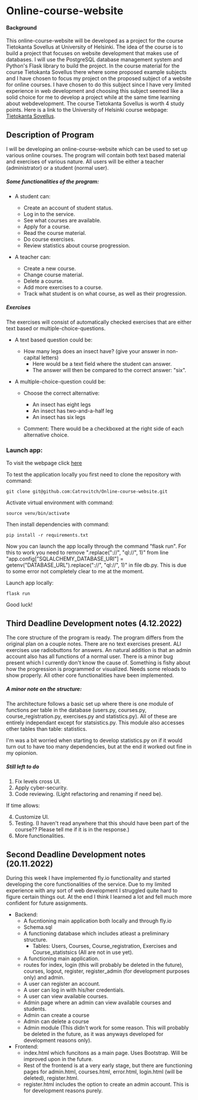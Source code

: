 # Online-course-website

#### Background

This online-course-website will be developed as a project for the course Tietokanta Sovellus at University of Helsinki. The idea of the course is to build a project that focuses on website development that makes use of databases. I will use the PostgreSQL database management system and Python's Flask library to build the project. In the course material for the course Tietokanta Sovellus there where some proposed example subjects and I have chosen to focus my project on the proposed subject of a website for online courses. I have chosen to do this subject since I have very limited experience in web development and choosing this subject seemed like a solid choice for me to develop a project while at the same time learning about webdevelopment. The course Tietokanta Sovellus is worth 4 study points. Here is a link to the University of Helsinki course webpage: [Tietokanta Sovellus](https://hy-tsoha.github.io/materiaali/).

## Description of Program

I will be developing an online-course-website which can be used to set up various online courses. The program will contain both text based material and exercises of various nature. All users will be either a teacher (administrator) or a student (normal user). 

##### Some functionalities of the program:

- A student can: 
  - Create an account of student status.
  - Log in to the service.
  - See what courses are available.
  - Apply for a course.
  - Read the course material.
  - Do course exercises.
  - Review statistics about course progression.

- A teacher can:
  - Create a new course.
  - Change course material.
  - Delete a course.
  - Add more exercises to a course.
  - Track what student is on what course, as well as their progression.
 
##### Exercises

The exercises will consist of automatically checked exercises that are either text based or multiple-choice-questions. 
  
  - A text based question could be:
    - How many legs does an insect have? (give your answer in non-capital letters)
      - Here would be a text field where the student can answer.
      - The answer will then be compared to the correct answer: "six".
      
  - A multiple-choice-question could be:
    - Choose the correct alternative:
      - An insect has eight legs
      - An insect has two-and-a-half leg
      - An insect has six legs
      
     - Comment: There would be a checkboxed at the right side of each alternative choice.
     
 ### Launch app:

To visit the webpage click [here](https://online-course-website.fly.dev/)

To test the application locally you first need to clone the repository with command:
```
git clone git@github.com:Catrovitch/Online-course-website.git
```

Activate virtual environment with command:
```
source venv/bin/activate
```

Then install dependencies with command:
```
pip install -r requirements.txt
```

Now you can launch the app locally through the command "flask run". For this to work you need to remove ".replace("://", "ql://", 1)" from line "app.config["SQLALCHEMY_DATABASE_URI"] = getenv("DATABASE_URL").replace("://", "ql://", 1)" in file db.py. This is due to some error not completely clear to me at the moment.

Launch app locally:
```
flask run
```

Good luck!

     
   ## Third Deadline Development notes (4.12.2022)
   
   The core structure of the program is ready. The program differs from the original plan on a couple notes. There are no text exercises present. ALl exercises use radiobuttons for answers. An natural addition is that an admin account also has all functions of a normal user. There is a minor bug present which I currently don't know the cause of. Something is fishy about how the progression is programmed or visualized. Needs some reloads to show properly. All other core functionalities have been implemented. 

##### A minor note on the structure:
The architecture follows a basic set up where there is one module of functions per table in the database (users.py, courses.py, course_registration.py, exercises.py and statistics.py). All of these are entirely independant except for statsistics.py. This module also accesses other tables than table: statistics. 

I'm was a bit worried when starting to develop statistics.py on if it would turn out to have too many dependencies, but at the end it worked out fine in my opionion. 

##### Still left to do
   
   1. Fix levels cross UI.
   2. Apply cyber-security.
   3. Code reviewing. (Light refactoring and renaming if need be).
    
   If time allows:
   
   4. Customize UI.
   5. Testing. (I haven't read anywhere that this should have been part of the course?? Please tell me if it is in the response.)
   6. More functionalities.

   ## Second Deadline Development notes (20.11.2022)
   
  During this week I have implemented fly.io functionality and started developing the core functionalities of the service. Due to my limited experience with any sort of web development I struggled quite hard to figure certain things out. At the end I think I learned a lot and fell much more confident for future assignments. 
  
  - Backend:
      - A fucntioning main application both locally and through fly.io
      - Schema.sql
      - A functioning database which includes atleast a preliminary structure.
        - Tables: Users, Courses, Course_registration, Exercises and Course_statistsics (All are not in use yet).
      - A functioning main application.
      - routes for index, login (this will probably be deleted in the future), courses, logout, register, register_admin (for development purposes only) and admin.
      - A user can register an account.
      - A user can log in with his/her credentials.
      - A user can view available courses.
      - Admin page where an admin can view available courses and students.
      - Admin can create a course
      - Admin can delete a course
      - Admin module (This didn't work for some reason. This will probably be deleted in the future, as it was anyways developed for development reasons only).
  - Frontend:
    - index.html which funcitons as a main page. Uses Bootstrap. Will be improved upon in the future.
    - Rest of the frontend is at a very early stage, but there are functioning pages for admin.html, courses.html, error.html, login.html (will be deleted), register.html.
    - register.html includes the option to create an admin account. This is for development reasons purely.
    
   

